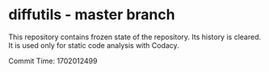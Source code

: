# diffutils - master branch

This repository contains frozen state of the repository.
Its history is cleared. It is used only for static code
analysis with Codacy.

Commit Time: 1702012499
